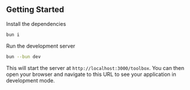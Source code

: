 ## Getting Started

Install the dependencies

```bash
bun i
```

Run the development server

```bash
bun --bun dev
```

This will start the server at `http://localhost:3000/toolbox`. You can then open your browser and navigate to this URL to see your application in development mode.
